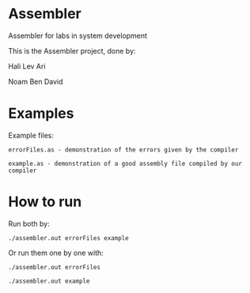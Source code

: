 # Assembler
Assembler for labs in system development

This is the Assembler project, done by:

Hali Lev Ari

Noam Ben David

# Examples
Example files:

	errorFiles.as - demonstration of the errors given by the compiler
	
	example.as - demonstration of a good assembly file compiled by our compiler

# How to run
Run both by:

	./assembler.out errorFiles example

Or run them one by one with:

	./assembler.out errorFiles

	./assembler.out example
